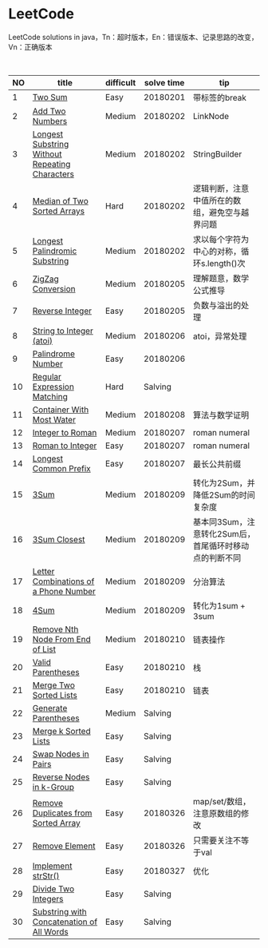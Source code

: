 # LeetCode
LeetCode solutions in java，Tn：超时版本，En：错误版本、记录思路的改变，Vn：正确版本
<table>
 <thead>
  <th>NO</th>
  <th>title</th>
  <th>difficult</th>
  <th>solve time</th>
  <th>tip</th>
 </thead>
 <tbody>
  <tr>
   <td>1</td>
   <td><a href="https://leetcode.com/problems/two-sum/description/">Two Sum</a></td>
   <td>Easy</td>
   <td>20180201</td>
   <td>带标签的break</td>
  </tr>
  <tr>
   <td>2</td>
   <td><a href="https://leetcode.com/problems/add-two-numbers/">Add Two Numbers</a></td>
   <td>Medium</td>
   <td>20180202</td>
   <td>LinkNode</td>
  </tr>
  <tr>
   <td>3</td>
   <td><a href="https://leetcode.com/problems/longest-substring-without-repeating-characters/description/">Longest Substring Without Repeating Characters</a></td>
   <td>Medium</td>
   <td>20180202</td>
   <td>StringBuilder</td>
  </tr>
  <tr>
   <td>4</td>
   <td><a href="https://leetcode.com/problems/median-of-two-sorted-arrays/description/">Median of Two Sorted Arrays</a></td>
   <td>Hard</td>
   <td>20180202</td>
   <td>逻辑判断，注意中值所在的数组，避免空与越界问题</td>
  </tr>
  <tr>
   <td>5</td>
   <td><a href="https://leetcode.com/problems/longest-palindromic-substring/description/">Longest Palindromic Substring</a></td>
   <td>Medium</td>
   <td>20180202</td>
   <td>求以每个字符为中心的对称，循环s.length()次</td>
  </tr>
  <tr>
   <td>6</td>
   <td><a href="https://leetcode.com/problems/zigzag-conversion/description/">ZigZag Conversion</a></td>
   <td>Medium</td>
   <td>20180205</td>
   <td>理解题意，数学公式推导</td>
  </tr>
  <tr>
   <td>7</td>
   <td><a href="https://leetcode.com/problems/reverse-integer/description/">Reverse Integer</a></td>
   <td>Easy</td>
   <td>20180205</td>
   <td>负数与溢出的处理</td>
  </tr>
  <tr>
   <td>8</td>
   <td><a href="https://leetcode.com/problems/string-to-integer-atoi/description/">String to Integer (atoi)</a></td>
   <td>Medium</td>
   <td>20180206</td>
   <td>atoi，异常处理</td>
  </tr>
  <tr>
   <td>9</td>
   <td><a href="https://leetcode.com/problems/palindrome-number/description/">Palindrome Number</a></td>
   <td>Easy</td>
   <td>20180206</td>
   <td></td>
  </tr>
  <tr>
   <td>10</td>
   <td><a href="https://leetcode.com/problems/regular-expression-matching/description/">Regular Expression Matching</a></td>
   <td>Hard</td>
   <td>Salving</td>
   <td></td>
  </tr>
  <tr>
   <td>11</td>
   <td><a href="https://leetcode.com/problems/container-with-most-water/description/">Container With Most Water</a></td>
   <td>Medium</td>
   <td>20180208</td>
   <td>算法与数学证明</td>
  </tr>
  <tr>
   <td>12</td>
   <td><a href="https://leetcode.com/problems/integer-to-roman/description/">Integer to Roman</a></td>
   <td>Medium</td>
   <td>20180207</td>
   <td>roman numeral</td>
  </tr>
  <tr>
   <td>13</td>
   <td><a href="https://leetcode.com/problems/roman-to-integer/description/">Roman to Integer</a></td>
   <td>Easy</td>
   <td>20180207</td>
   <td>roman numeral</td>
  </tr>
  <tr>
   <td>14</td>
   <td><a href="https://leetcode.com/problems/longest-common-prefix/description/">Longest Common Prefix</a></td>
   <td>Easy</td>
   <td>20180207</td>
   <td>最长公共前缀</td>
  </tr>
  <tr>
   <td>15</td>
   <td><a href="https://leetcode.com/problems/3sum/description/">3Sum</a></td>
   <td>Medium</td>
   <td>20180209</td>
   <td>转化为2Sum，并降低2Sum的时间复杂度</td>
  </tr>
  <tr>
   <td>16</td>
   <td><a href="https://leetcode.com/problems/3sum-closest/description/">3Sum Closest</a></td>
   <td>Medium</td>
   <td>20180209</td>
   <td>基本同3Sum，注意转化2Sum后，首尾循环时移动点的判断不同</td>
  </tr>
  <tr>
   <td>17</td>
   <td><a href="https://leetcode.com/problems/letter-combinations-of-a-phone-number/description/">Letter Combinations of a Phone Number</a></td>
   <td>Medium</td>
   <td>20180209</td>
   <td>分治算法</td>
  </tr>
  <tr>
   <td>18</td>
   <td><a href="https://leetcode.com/problems/4sum/description/">4Sum</a></td>
   <td>Medium</td>
   <td>20180209</td>
   <td>转化为1sum + 3sum</td>
  </tr>
  <tr>
   <td>19</td>
   <td><a href="https://leetcode.com/problems/remove-nth-node-from-end-of-list/description/">Remove Nth Node From End of List</a></td>
   <td>Medium</td>
   <td>20180210</td>
   <td>链表操作</td>
  </tr>
  <tr>
   <td>20</td>
   <td><a href="https://leetcode.com/problems/valid-parentheses/description/">Valid Parentheses</a></td>
   <td>Easy</td>
   <td>20180210</td>
   <td>栈</td>
  </tr>
  <tr>
   <td>21</td>
   <td><a href="https://leetcode.com/problems/merge-two-sorted-lists/description/">Merge Two Sorted Lists</a></td>
   <td>Easy</td>
   <td>20180210</td>
   <td>链表</td>
  </tr>
  <tr>
   <td>22</td>
   <td><a href="https://leetcode.com/problems/valid-parentheses/description/">Generate Parentheses</a></td>
   <td>Medium</td>
   <td>Salving</td>
   <td></td>
  </tr>
  <tr>
   <td>23</td>
   <td><a href="https://leetcode.com/problems/valid-parentheses/description/">Merge k Sorted Lists</a></td>
   <td>Easy</td>
   <td>Salving</td>
   <td></td>
  </tr>
  <tr>
   <td>24</td>
   <td><a href="https://leetcode.com/problems/valid-parentheses/description/">Swap Nodes in Pairs</a></td>
   <td>Easy</td>
   <td>Salving</td>
   <td></td>
  </tr>
  <tr>
   <td>25</td>
   <td><a href="https://leetcode.com/problems/valid-parentheses/description/">Reverse Nodes in k-Group</a></td>
   <td>Easy</td>
   <td>Salving</td>
   <td></td>
  </tr>
  <tr>
   <td>26</td>
   <td><a href="https://leetcode.com/problems/remove-duplicates-from-sorted-array/description/">Remove Duplicates from Sorted Array</a></td>
   <td>Easy</td>
   <td>20180326</td>
   <td>map/set/数组，注意原数组的修改</td>
  </tr>
  <tr>
   <td>27</td>
   <td><a href="https://leetcode.com/problems/remove-element/description/">Remove Element</a></td>
   <td>Easy</td>
   <td>20180326</td>
   <td>只需要关注不等于val</td>
  </tr>
  <tr>
   <td>28</td>
   <td><a href="https://leetcode.com/problems/implement-strstr/description/">Implement strStr()</a></td>
   <td>Easy</td>
   <td>20180327</td>
   <td>优化</td>
  </tr>
  <tr>
   <td>29</td>
   <td><a href="https://leetcode.com/problems/valid-parentheses/description/">Divide Two Integers</a></td>
   <td>Easy</td>
   <td>Salving</td>
   <td></td>
  </tr>
  <tr>
   <td>30</td>
   <td><a href="https://leetcode.com/problems/valid-parentheses/description/">Substring with Concatenation of All Words</a></td>
   <td>Easy</td>
   <td>Salving</td>
   <td></td>
  </tr>
 </tbody>
  
</table>
